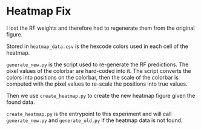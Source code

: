 # Heatmap Fix

I lost the RF weights and therefore had to regenerate them from the original figure.

Stored in `heatmap_data.csv` is the hexcode colors used in each cell of the heatmap.

`generate_new.py` is the script used to re-generate the RF predictions. The pixel values of the colorbar are hard-coded into it. The script converts the colors into positions on the colorbar, then the scale of the colorbar is computed with the pixel values to re-scale the positions into true values.

Then we use `create_heatmap.py` to create the new heatmap figure given the found data.

`create_heatmap.py` is the entrypoint to this experiment and will call `generate_new.py` and `generate_old.py` if the heatmap data is not found.